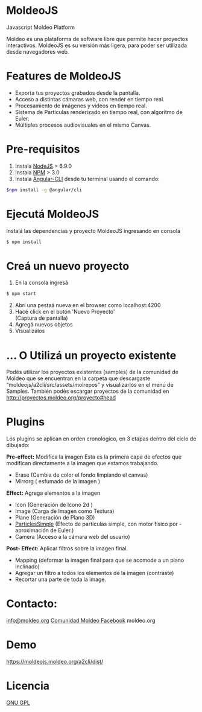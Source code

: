 # MoldeoJS
Javascript Moldeo Platform

Moldeo es una plataforma de software libre que permite hacer proyectos interactivos. MoldeoJS es su versión más ligera, para poder ser utilizada desde navegadores web. 

# Features de MoldeoJS
- Exporta tus proyectos grabados desde la pantalla.
- Acceso a distintas cámaras web, con render en tiempo real.
- Procesamiento de imágenes y videos en tiempo real.
- Sistema de Particulas renderizado en tiempo real, con algoritmo de Euler.
- Múltiples procesos audiovisuales en el mismo Canvas.

# Pre-requisitos
1) Instala  [NodeJS](https://nodejs.org/es/) > 6.9.0
2) Instala [NPM](https://docs.npmjs.com/getting-started/installing-node) > 3.0
3) Instala [Angular-CLI](https://angular.io/guide/quickstart)  desde tu terminal usando el comando: 

```sh
$npm install -g @angular/cli
```

#  Ejecutá MoldeoJS
Instalá las dependencias y proyecto MoldeoJS ingresando en consola
```sh
$ npm install  
```

# Creá un nuevo proyecto
1) En la consola ingresá 
```sh
$ npm start
```
2) Abrí una pestaá nueva en el browser como localhost:4200
3) Hacé click en el botón 'Nuevo Proyecto'  
(Captura de pantalla)
4) Agregá nuevos objetos
5) Visualizalos


# ... O Utilizá un proyecto existente
Podés utilizar los proyectos existentes (samples) de la comunidad de Moldeo que se encuentran en la carpeta que descargaste  “moldeojs/a2cli/src/assets/molrepos”  y visualizarlos en el menú de Samples. 
También podés escargar proyectos de la comunidad en  http://proyectos.moldeo.org/proyecto#head


# Plugins
Los plugins se aplican en orden cronológico, en 3 etapas dentro del ciclo de dibujado:

**Pre-effect:** Modifica la imagen
Esta es la primera capa de efectos que modifican directamente a la imagen que estamos trabajando.
- Erase (Cambia de color el fondo limpiando el canvas)
- Mirrorg ( esfumado de la imagen )

**Effect:** Agrega elementos a la imagen
- Icon (Generación de Icono 2d )
- Image (Carga de Imagen como Textura)
- Plane (Generación de Plano 3D)
- [ParticlesSimple](http://proyectos.moldeo.org/documentation/moldeoplugins/Effects/ParticlesSimple/doc/es/html/index.html) (Efecto de partículas simple, con motor físico por - aproximación de Euler.)
- Camera (Acceso a la cámara web del usuario)


**Post- Effect:** Aplicar filtros sobre la imagen final.
- Mapping (deformar la imagen final para que se acomode a un plano inclinado)
- Agregar un filtro a todos los elementos de la imagen (contraste)
- Recortar una parte de toda la image.


# Contacto:
info@moldeo.org
[Comunidad Moldeo Facebook](https://www.facebook.com/comunidadmoldeo?3e71y) 
moldeo.org

# Demo
https://moldeojs.moldeo.org/a2cli/dist/

# Licencia
[GNU GPL](https://github.com/moldeo/moldeojs/blob/master/LICENSE)

